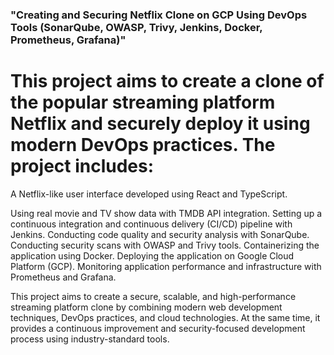 ### "Creating and Securing Netflix Clone on GCP Using DevOps Tools (SonarQube, OWASP, Trivy, Jenkins, Docker, Prometheus, Grafana)"

# This project aims to create a clone of the popular streaming platform Netflix and securely deploy it using modern DevOps practices. The project includes:

A Netflix-like user interface developed using React and TypeScript.

Using real movie and TV show data with TMDB API integration.
Setting up a continuous integration and continuous delivery (CI/CD) pipeline with Jenkins.
Conducting code quality and security analysis with SonarQube.
Conducting security scans with OWASP and Trivy tools.
Containerizing the application using Docker.
Deploying the application on Google Cloud Platform (GCP).
Monitoring application performance and infrastructure with Prometheus and Grafana.

This project aims to create a secure, scalable, and high-performance streaming platform clone by combining modern web development techniques, DevOps practices, and cloud technologies. At the same time, it provides a continuous improvement and security-focused development process using industry-standard tools.